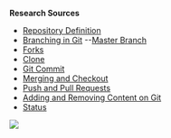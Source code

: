 **Research Sources** 
- [Repository Definition](https://techterms.com/definition/repository)
- [Branching in Git](https://git-scm.com/book/en/v2/Git-Branching-Branches-in-a-Nutshell)
--[Master Branch](https://git-scm.com/book/en/v2/Git-Branching-Branches-in-a-Nutshell#:~:text=The%20default%20branch%20name%20in,branch%20pointer%20moves%20forward%20automatically.&text=The%20%E2%80%9Cmaster%E2%80%9D%20branch%20in%20Git%20is%20not%20a%20special%20branch.)
- [Forks](https://www.atlassian.com/git/tutorials/comparing-workflows/forking-workflow#:~:text=Forking%20is%20a%20git%20clone,org%2FuserA%2Fopen%2Dproject)
- [Clone](https://www.atlassian.com/git/tutorials/setting-up-a-repository/git-clone#:~:text=git%20clone%20is%20a%20Git,copy%20of%20the%20target%20repository.&text=Cloning%20a%20local%20or%20remote%20repository)
- [Git Commit](https://git-scm.com/docs/git-commit)
- [Merging and Checkout](https://www.atlassian.com/git/tutorials/using-branches/git-merge#:~:text=The%20git%20merge%20command%20lets,them%20into%20a%20single%20branch.&text=Again%2C%20this%20means%20that%20git,deleting%20the%20obsolete%20target%20branch.)
- [Push and Pull Requests](https://www.datacamp.com/community/tutorials/git-push-pull)
- [Adding and Removing Content on Git](https://www.freecodecamp.org/news/how-to-undo-a-git-add/)
- [Status](https://git-scm.com/docs/git-status)

![](https://camo.githubusercontent.com/6eaaae8defc78f268eaf0824350a66a1dfcb6aa77210d3dca069d1d1cefebc53/68747470733a2f2f6769742d73636d2e636f6d2f696d616765732f6c6f676f732f646f776e6c6f6164732f4769742d4c6f676f2d32436f6c6f722e706e67)
